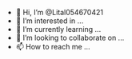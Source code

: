 - 👋 Hi, I’m @Lital054670421
- 👀 I’m interested in ...
- 🌱 I’m currently learning ...
- 💞️ I’m looking to collaborate on ...
- 📫 How to reach me ...

<!---
Lital054670421/Lital054670421 is a ✨ special ✨ repository because its `README.md` (this file) appears on your GitHub profile.
You can click the Preview link to take a look at your changes.
--->

